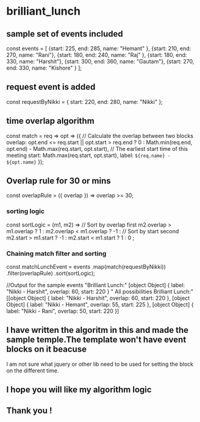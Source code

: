 # brilliant_lunch

## sample set of events included

const events = [
 {start: 225, end: 285, name: "Hemant" },
 {start: 210, end: 270, name: "Rani"},
 {start: 180, end: 240, name: "Raj" },
 {start: 180, end: 330, name: "Harshit"},
 {start: 300, end: 360, name: "Gautam"},
 {start: 270, end: 330, name: "Kishore"  }
];

## request event is added
const requestByNikki = { start: 220, end: 280, name: "Nikki" };

## time overlap algorithm
const match = req => opt => ({
  // Calculate the overlap between two blocks
  overlap: opt.end <= req.start || opt.start > req.end
    ? 0
    : Math.min(req.end, opt.end) - Math.max(req.start, opt.start),
  // The earliest start time of this meeting
  start: Math.max(req.start, opt.start),
  label: `${req.name} - ${opt.name}`
});

## Overlap rule for 30 or mins
const overlapRule = ({ overlap }) => overlap >= 30;

### sorting logic
const sortLogic = (m1, m2) => 
  // Sort by overlap first
  m2.overlap > m1.overlap ?  1 : 
  m2.overlap < m1.overlap ? -1 :
  // Sort by start second
  m2.start > m1.start     ? -1 :
  m2.start < m1.start     ?  1 :
                             0 ;
                             
 ### Chaining match filter and sorting
 
const matchLunchEvent = events
  .map(match(requestByNikki))
  .filter(overlapRule)
  .sort(sortLogic);
  
  //Output for the sample events
  "Brilliant Lunch:"
[object Object] {
  label: "Nikki - Harshit",
  overlap: 60,
  start: 220
}
"
All possibilities Brilliant Lunch:"
[[object Object] {
  label: "Nikki - Harshit",
  overlap: 60,
  start: 220
}, [object Object] {
  label: "Nikki - Hemant",
  overlap: 55,
  start: 225
}, [object Object] {
  label: "Nikki - Rani",
  overlap: 50,
  start: 220
}]


  ## I have written the algoritm in this and made the sample temple.The template won't have event blocks on it beacuse
  I am not sure what jquery or other lib need to be used for setting the block on the different time.
  
  ## I hope you will like my algorithm logic
  ## Thank you !
